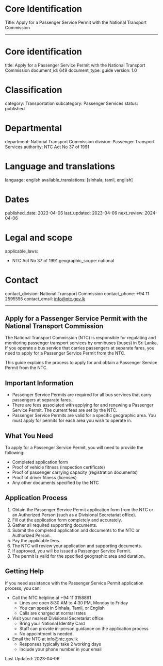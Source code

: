 # Core Identification
Title: Apply for a Passenger Service Permit with the National Transport Commission

---
# Core identification
title: Apply for a Passenger Service Permit with the National Transport Commission
document_id: 649
document_type: guide
version: 1.0

# Classification
category: Transportation
subcategory: Passenger Services
status: published

# Departmental
department: National Transport Commission
division: Passenger Transport Services
authority: NTC Act No 37 of 1991

# Language and translations
language: english
available_translations: [sinhala, tamil, english]

# Dates
published_date: 2023-04-06
last_updated: 2023-04-06
next_review: 2024-04-06

# Legal and scope
applicable_laws:
 - NTC Act No 37 of 1991
geographic_scope: national

# Contact
contact_division: National Transport Commission
contact_phone: +94 11 2595555
contact_email: info@ntc.gov.lk

---

## Apply for a Passenger Service Permit with the National Transport Commission

The National Transport Commission (NTC) is responsible for regulating and monitoring passenger transport services by omnibuses (buses) in Sri Lanka. If you operate a bus service that carries passengers at separate fares, you need to apply for a Passenger Service Permit from the NTC.

This guide explains the process to apply for and obtain a Passenger Service Permit from the NTC.

## Important Information

- Passenger Service Permits are required for all bus services that carry passengers at separate fares.
- There are fees associated with applying for and renewing a Passenger Service Permit. The current fees are set by the NTC.
- Passenger Service Permits are valid for a specific geographic area. You must apply for permits for each area you wish to operate in.

## What You Need

To apply for a Passenger Service Permit, you will need to provide the following:

- Completed application form
- Proof of vehicle fitness (inspection certificate)
- Proof of passenger carrying capacity (registration documents)
- Proof of driver fitness (licenses)
- Any other documents specified by the NTC

## Application Process

1. Obtain the Passenger Service Permit application form from the NTC or an Authorized Person (such as a Divisional Secretariat office).
2. Fill out the application form completely and accurately.
3. Gather all required supporting documents.
4. Submit the completed application and documents to the NTC or Authorized Person.
5. Pay the applicable fees.
6. The NTC will review your application and supporting documents.
7. If approved, you will be issued a Passenger Service Permit.
8. The permit is valid for the specified geographic area and duration.

## Getting Help

If you need assistance with the Passenger Service Permit application process, you can:

- Call the NTC helpline at +94 11 3158861
    - Lines are open 8:30 AM to 4:30 PM, Monday to Friday
    - You can speak in Sinhala, Tamil, or English
    - Calls are charged at normal rates
- Visit your nearest Divisional Secretariat office
    - Bring your National Identity Card
    - Staff can provide in-person guidance on the application process
    - No appointment is needed
- Email the NTC at info@ntc.gov.lk
    - Responses typically take 2 working days
    - Include your phone number in your email

Last Updated: 2023-04-06